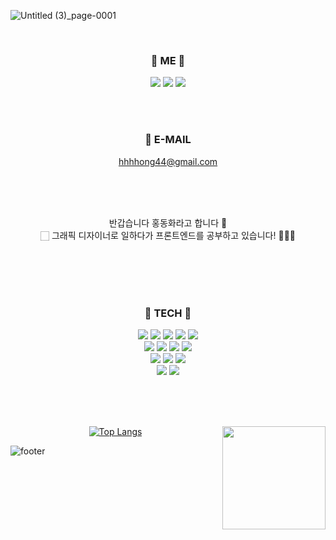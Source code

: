 
![Untitled (3)_page-0001](https://user-images.githubusercontent.com/109756791/210318446-9cca5736-d4ab-49ad-be29-d933d7b6427d.jpg)


<div align="center">
  
  <br>
  
### 🍎 ME 🍏

<a href="https://www.instagram.com/fairytale779_/" target="_blank"><img src="https://img.shields.io/badge/Instagram-E4405F?style=flat-square&logo=Instagram&logoColor=white"/></a>
<a href="https://www.facebook.com/profile.php?id=100011311354653" target="_blank"><img src="https://img.shields.io/badge/Facebook-1877F2?style=flat-square&logo=Facebook&logoColor=white"/></a>
<a href="https://velog.io/@fairytale779" target="_blank"><img src="https://img.shields.io/badge/Velog-20C997?style=flat-square&logo=Velog&logoColor=white"/></a>
  
   <br>
  <br>
  
  ### 💌 E-MAIL
  hhhhong44@gmail.com
  
  <br>
  <br>
  <br>
  
  반갑습니다 홍동화라고 합니다 👐 <br>🏻
  그래픽 디자이너로 일하다가 프론트엔드를 공부하고 있습니다! 🧚🏻‍♀️
  
 
  <br>
  <br>
  <br>
  <br>
  
  
### 🌼 TECH 🌼
<img src="https://img.shields.io/badge/javascript-F7DF1E?style=for-the-badge&logo=javascript&logoColor=black">
<img src="https://img.shields.io/badge/react-61DAFB?style=for-the-badge&logo=react&logoColor=black">
<img src="https://img.shields.io/badge/html-E34F26?style=for-the-badge&logo=html5&logoColor=white">
<img src="https://img.shields.io/badge/css-1572B6?style=for-the-badge&logo=css3&logoColor=white"> 
<img src="https://img.shields.io/badge/github-181717?style=for-the-badge&logo=github&logoColor=white"> <br>
<img src="https://img.shields.io/badge/styled_components-DB7093?style=for-the-badge&logo=styled-components&logoColor=white">
<img src="https://img.shields.io/badge/Axios-5A29E4?style=for-the-badge&logo=Axios&logoColor=white">
<img src="https://img.shields.io/badge/React_Router-5A29E4?style=for-the-badge&logo=React Router&logoColor=white">
<img src="https://img.shields.io/badge/Zustand-004008?style=for-the-badge&logo=Zustand&logoColor=white"> <br>
  
<img src="https://img.shields.io/badge/jquery-0769AD?style=for-the-badge&logo=jquery&logoColor=white">
<img src="https://img.shields.io/badge/Adobe_llustrator-FF9A00?style=for-the-badge&logo=Adobe Illustrator&logoColor=white"> 
<img src="https://img.shields.io/badge/Adobe_Photoshop-31A8FF?style=for-the-badge&logo=Adobe Photoshop&logoColor=white"><br>
<img src="https://img.shields.io/badge/Adobe_InDesign-FF3366?style=for-the-badge&logo=Adobe InDesign&logoColor=white">
<img src="https://img.shields.io/badge/Adobe_Premiere Pro-9999FF?style=for-the-badge&logo=Adobe Premiere Pro&logoColor=white">
  
  
  <br> <br> <br>
  
  [![Top Langs](https://github-readme-stats.vercel.app/api/top-langs/?username=fairytale779&layout=compact&title_color=AD1457)](https://github.com/fairytale779/github-readme-stats)
  <img align='right' src="https://github-readme-stats.vercel.app/api?username=fairytale779&title_color=AD1457&text_color=F48FB1" height="165">
  
  
  
 
</div>


![footer](https://capsule-render.vercel.app/api?type=waving&color=0:FFb6c1,100:ff7e9d&height=300&descSize=30&section=footer&fontSize=70&fontColor=E4E8DB&animation=fadeIn)
